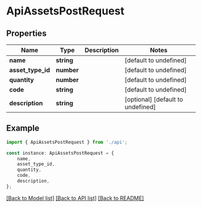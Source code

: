 # ApiAssetsPostRequest


## Properties

Name | Type | Description | Notes
------------ | ------------- | ------------- | -------------
**name** | **string** |  | [default to undefined]
**asset_type_id** | **number** |  | [default to undefined]
**quantity** | **number** |  | [default to undefined]
**code** | **string** |  | [default to undefined]
**description** | **string** |  | [optional] [default to undefined]

## Example

```typescript
import { ApiAssetsPostRequest } from './api';

const instance: ApiAssetsPostRequest = {
    name,
    asset_type_id,
    quantity,
    code,
    description,
};
```

[[Back to Model list]](../README.md#documentation-for-models) [[Back to API list]](../README.md#documentation-for-api-endpoints) [[Back to README]](../README.md)
